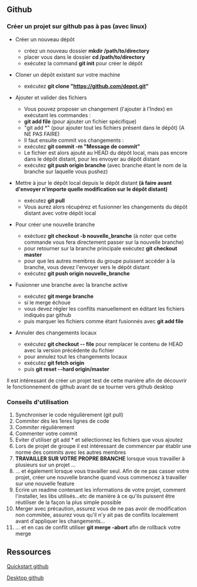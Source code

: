 ## Github

### Créer un projet sur github pas à pas (avec linux)
- Créer un nouveau dépôt
  - créez un nouveau dossier **mkdir /path/to/directory**
  - placer vous dans le dossier **cd /path/to/directory**
  - exécutez la command **git init** pour créer le dépôt

- Cloner un dépôt existant sur votre machine
  - exécutez **git clone "https://github.com/depot.git"**

- Ajouter et valider des fichiers
  - Vous pouvez proposer un changement (l'ajouter à l'Index) en exécutant les commandes :
   - **git add file** (pour ajouter un fichier spécifique)
   - "git add *" (pour ajouter tout les fichiers présent dans le dépôt) (A NE PAS FAIRE)
  - Il faut ensuite commit vos changements :
   - exécutez **git commit -m "Message de commit"**
  - Le fichier est alors ajouté au HEAD du dépôt local, mais pas encore dans le dépôt distant, pour les envoyer au dépôt distant
   - exécutez **git push origin branche** (avec branche étant le nom de la branche sur laquelle vous pushez)
    
- Mettre à jour le dépôt local depuis le dépôt distant **(à faire avant d'envoyer n'importe quelle modification sur le dépôt distant)**
  - exécutez **git pull**
  - Vous aurez alors récupérez et fusionner les changements du dépôt distant avec votre dépôt local

- Pour créer une nouvelle branche
  - exéctuez **git checkout -b nouvelle_branche** (à noter que cette commande vous fera directement passer sur la nouvelle branche)
  - pour retourner sur la branche principale exécutez **git checkout master**
  - pour que les autres membres du groupe puissent accéder à la branche, vous devez l'envoyer vers le dépôt distant
   - exécutez **git push origin nouvelle_branche**

- Fusionner une branche avec la branche active
  - exécutez **git merge branche** 
  - si le merge échoue 
   - vous devez régler les conflits manuellement en éditant les fichiers indiqués par github
   - puis marquer les fichiers comme étant fusionnés avec **git add file**
- Annuler des changements locaux
  - exécutez **git checkout -- file** pour remplacer le contenu de HEAD avec la version précédente du fichier
  - pour annulez tout les changements locaux
   - exécutez **git fetch origin**
   - puis **git reset --hard origin/master**


 


    
  



Il est intéressant de créer un projet test de cette manière afin de découvrir le fonctionnement de github avant de se tourner vers github desktop

### Conseils d'utilisation

1.  Synchroniser le code régulièrement (git pull) 
1.  Commiter dès les 1eres lignes de code
1.  Commiter régulièrement
1.  Commenter votre commit
1.  Eviter d'utiliser git add * et sélectionnez les fichiers que vous ajoutez
1.  Lors de projet de groupe il est intéressant de commencer par établir une norme des commits avec les autres membres
1.  **TRAVAILLER SUR VOTRE PROPRE BRANCHE** lorsque vous travailler à plusieurs sur un projet ...
1.  ... et également lorsque vous travailler seul. Afin de ne pas casser votre projet, créer une nouvelle branche quand vous commencez à travailler sur une nouvelle feature
1.  Ecrire un readme contenant les informations de votre projet, comment l'installer, les libs utilisés...etc de manière à ce qu'ils puissent être réutiliser de la façon la plus simple possible
1.  Merger avec précaution, assurez vous de ne pas avoir de modification non commitée, assurez vous qu'il n'y ait pas de conflits localement avant d'appliquer les changements...
1.  ... et en cas de conflit utiliser **git merge -abort** afin de rollback votre merge


## Ressources


[Quickstart github](https://help.github.com/en/github/getting-started-with-github/quickstart)

[Desktop github](https://desktop.github.com/)

